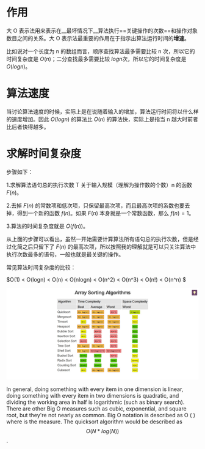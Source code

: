 # 作用

大 O 表示法用来表示在__最坏情况下__算法执行==关键操作的次数==和操作对象数目之间的关系。大 O 表示法最重要的作用在于指示出算法运行时间的**增速**。

比如说对一个长度为 n 的数组而言，顺序查找算法最多需要比较 n 次，所以它的时间复杂度是 $O(n)$；二分查找最多需要比较 $logn$次，所以它的时间复杂度是 $O(logn)$。

# 算法速度

当讨论算法速度的时候，实际上是在说随着输入的增加，算法运行时间将以什么样的速度增加。因此 $O(logn)$ 的算法比 $O(n)$ 的算法快，实际上是指当 n 越大时前者比后者快得越多。

# 求解时间复杂度

步骤如下：

1.求解算法语句总的执行次数 T 关于输入规模（理解为操作数的个数）n 的函数 $F(n)$。

2.去掉 $F(n)$ 的常数项和低次项，只保留最高次项，而且最高次项的系数也要去掉，得到一个新的函数 $f(n)$。如果 $F(n)$ 本身就是一个常数函数，那么 $f(n) = 1$。 

3.算法的时间复杂度就是 $O(f(n))$。

从上面的步骤可以看出，虽然一开始需要计算算法所有语句总的执行次数，但是经过化简之后只留下了 $F(n)$ 的最高次项，所以按照我的理解就是可以只关注算法中执行次数最多的语句，一般也就是最关键的操作。

常见算法时间复杂度的比较：

$O(1) < O(logn) < O(n) < O(nlogn) < O(n^2) < O(n^3) < O(n!) < O(n^n) $

![排序算法时间复杂度](img\排序算法时间复杂度.jpg)

In general, doing something with every item in one dimension is linear, doing something with every item in two dimensions is quadratic, and dividing the working area in half is logarithmic (such as binary search). There are other Big O measures such as cubic, exponential, and square root, but they're not nearly as common. Big O notation is described as O ( ) where is the measure. The quicksort algorithm would be described as $$O ( N * log ( N ) )$$.